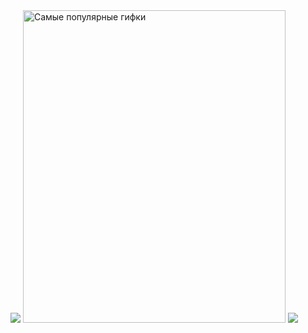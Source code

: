 <img src="https://giffiles.alphacoders.com/212/212812.gif">
<img src="https://i.yapx.ru/Mw7Zy.gif" jsaction="load:XAeZkd;" jsname="HiaYvf" class="n3VNCb" alt="Самые популярные гифки" data-noaft="1" style="width: 420px; height: 500px; margin: 0px;">
<img src="https://mir-s3-cdn-cf.behance.net/project_modules/fs/223e6792880429.5e569ff84ebef.gif">



  
  
  
  










